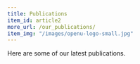 ```yaml
---
title: Publications
item_id: article2
more_url: /our_publications/
item_img: "/images/openu-logo-small.jpg"
---
```

Here are some of our latest publications.





